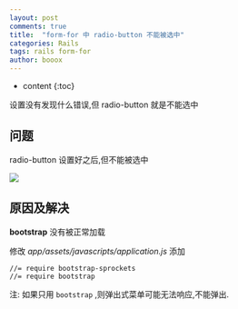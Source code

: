 ```yaml
---
layout: post
comments: true
title:  "form-for 中 radio-button 不能被选中"
categories: Rails
tags: rails form-for
author: booox
---
```


* content
{:toc}


 设置没有发现什么错误,但 radio-button 就是不能选中

## 问题

radio-button 设置好之后,但不能被选中

![]({{site.url}}/images/radio-button-cant-focus.gif)

## 原因及解决

**bootstrap** 没有被正常加载

修改 *app/assets/javascripts/application.js*
添加

```
//= require bootstrap-sprockets
//= require bootstrap
```

注: 如果只用 `bootstrap` ,则弹出式菜单可能无法响应,不能弹出.
